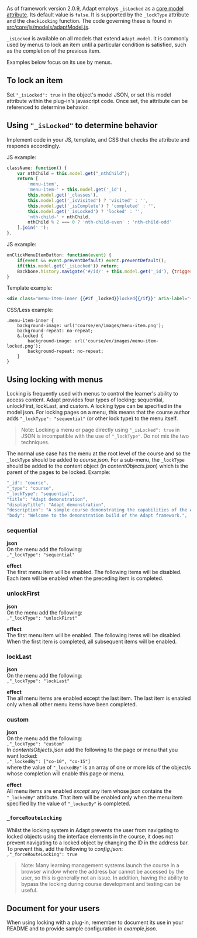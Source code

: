 As of framework version 2.0.9, Adapt employs `_isLocked` as a [core model attribute](https://github.com/adaptlearning/adapt_framework/wiki/Core-model-attributes). Its default value is `false`. It is supported by the `_lockType` attribute and the `checkLocking` function. The code governing these is found in [src/core/js/models/adaptModel.js](https://github.com/adaptlearning/adapt_framework/blob/master/src/core/js/models/adaptModel.js).  

`_isLocked` is available on all models that extend `Adapt.model`. It is commonly used by menus to lock an item until a particular condition is satisfied, such as the completion of the previous item. 

Examples below focus on its use by menus.

## To lock an item
Set `"_isLocked": true` in the object's model JSON, or set this model attribute within the plug-in's javascript code. Once set, the attribute can be referenced to determine behavior.  

## Using `"_isLocked"` to determine behavior 
Implement code in your JS, template, and CSS that checks the attribute and responds accordingly.  

JS example:  
```javascript  
className: function() {
    var nthChild = this.model.get("_nthChild");
    return [
        'menu-item',
        'menu-item-' + this.model.get('_id') ,
        this.model.get('_classes'),
        this.model.get('_isVisited') ? 'visited' : '',
        this.model.get('_isComplete') ? 'completed' : '',
        this.model.get('_isLocked') ? 'locked' : '',
        'nth-child-' + nthChild,
        nthChild % 2 === 0 ? 'nth-child-even' : 'nth-child-odd'
    ].join(' ');
},
```  
JS example:  
```javascript  
onClickMenuItemButton: function(event) {
    if(event && event.preventDefault) event.preventDefault();
    if(this.model.get('_isLocked')) return;
    Backbone.history.navigate('#/id/' + this.model.get('_id'), {trigger: true});
}
```  
Template example:  
```handlebars    
<div class="menu-item-inner {{#if _locked}}locked{{/if}}" aria-label="{{_globals._menu._mymenu.menuItem}}" {{#if _globals._menu._mymenu.menuItem}}tabindex="0"{{/if}}>

```  
CSS/Less example:  
```less  
.menu-item-inner {
    background-image: url('course/en/images/menu-item.png');
    background-repeat: no-repeat;
    &.locked {
        background-image: url('course/en/images/menu-item-locked.png');
        background-repeat: no-repeat;
    }
}
```  

## Using locking with menus  

Locking is frequently used with menus to control the learner's ability to access content. Adapt provides four types of locking: sequential, unlockFirst, lockLast, and custom. A locking type can be specified in the model json. For locking pages on a menu, this means that the course author adds `"_lockType": "sequential"` (or other lock type) to the menu itself.

> Note: Locking a menu or page directly using `"_isLocked": true` in JSON is incompatible with the use of `"_lockType"`. Do not mix the two techniques.

The normal use case has the menu at the root level of the course and so the `_lockType` should be added to *course.json*. For a sub-menu, the `_lockType` should be added to the content object (in *contentObjects.json*) which is the parent of the pages to be locked.
Example:  
```javascript  
"_id": "course",
"_type": "course",
"_lockType": "sequential", 
"title": "Adapt demonstration",
"displayTitle": "Adapt demonstration",
"description": "A sample course demonstrating the capabilities of the Adapt",
"body": "Welcome to the demonstration build of the Adapt framework.",
```

### sequential
**json**  
On the menu add the following:  
`,"_lockType": "sequential"`

**effect**  
The first menu item will be enabled. The following items will be disabled. Each item will be enabled when the preceding item is completed.

### unlockFirst
**json**  
On the menu add the following:  
`,"_lockType": "unlockFirst"`

**effect**  
The first menu item will be enabled. The following items will be disabled. When the first item is completed, all subsequent items will be enabled.

### lockLast
**json**  
On the menu add the following:  
`,"_lockType": "lockLast"`

**effect**  
The all menu items are enabled except the last item. The last item is enabled only when all other menu items have been completed.   

### custom
**json**  
On the menu add the following:  
`,"_lockType": "custom"`  
In *contentsObjects.json* add the following to the page or menu that you want locked:  
`,"_lockedBy": ["co-10", "co-15"]`  
where the value of `"_lockedBy"` is an array of one or more Ids of the object/s whose completion will enable this page or menu.

**effect**  
All menu items are enabled *except* any item whose json contains the `"_lockedBy"` attribute. That item will be enabled only when the menu item specified by the value of `"_lockedBy"` is completed. 

### `_forceRouteLocking`
Whilst the locking system in Adapt prevents the user from navigating to locked objects using the interface elements in the course, it does not prevent navigating to a locked object by changing the ID in the address bar. To prevent this, add the following to *config.json*:  
`,"_forceRouteLocking": true`

>Note: Many learning management systems launch the course in a browser window where the address bar cannot be accessed by the user, so this is generally not an issue. In addition, having the ability to bypass the locking during course development and testing can be useful.  

## Document for your users  
When using locking with a plug-in, remember to document its use in your README and to provide sample configuration in *example.json*.  